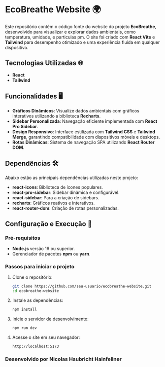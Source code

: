 # EcoBreathe Website 🌍

Este repositório contém o código fonte do website do projeto **EcoBreathe**, desenvolvido para visualizar e explorar dados ambientais, como temperatura, umidade, e particulas pm. O site foi criado com **React Vite** e **Tailwind** para desempenho otimizado e uma experiência fluida em qualquer dispositivo.

## Tecnologias Utilizadas 🌐
- **React**
- **Tailwind**

## Funcionalidades 🖥️

- **Gráficos Dinâmicos**: Visualize dados ambientais com gráficos interativos utilizando a biblioteca **Recharts**.
- **Sidebar Personalizada**: Navegação eficiente implementada com **React Pro Sidebar**.
- **Design Responsivo**: Interface estilizada com **Tailwind CSS** e **Tailwind Merge**, garantindo compatibilidade com dispositivos móveis e desktops.
- **Rotas Dinâmicas**: Sistema de navegação SPA utilizando **React Router DOM**.

## Dependências 🛠️

Abaixo estão as principais dependências utilizadas neste projeto:

- **react-icons**: Biblioteca de ícones populares.
- **react-pro-sidebar**: Sidebar dinâmica e configurável.
- **react-sidebar**: Para a criação de sidebars.
- **recharts**: Gráficos reativos e interativos.
- **react-router-dom**: Criação de rotas personalizadas.

## Configuração e Execução 🚀

### Pré-requisitos

- **Node.js** versão 16 ou superior.
- Gerenciador de pacotes **npm** ou **yarn**.

### Passos para iniciar o projeto

1. Clone o repositório:

   ```bash
   git clone https://github.com/seu-usuario/ecobreathe-website.git
   cd ecobreathe-website
   ```
   
2. Instale as dependências:
   ```bash
   npm install
   ```
   
3. Inicie o servidor de desenvolvimento:
   ```bash
   npm run dev
   ```
   
4. Acesse o site em seu navegador:
   ```bash
   http://localhost:5173
   ```

### Desenvolvido por Nicolas Haubricht Hainfellner  
